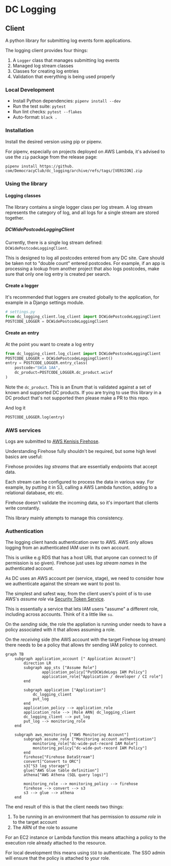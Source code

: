 # DC Logging

## Client
A python library for submitting log events form applications.

The logging client provides four things:

1. A `Logger` class that manages submitting log events
2. Managed log stream classes
3. Classes for creating log entries
4. Validation that everything is being used properly

### Local Development
* Install Python dependencies: `pipenv install --dev`
* Run the test suite: `pytest`
* Run lint checks: `pytest --flakes`
* Auto-format: `black .`

### Installation

Install the desired version using pip or pipenv.

For pipenv, especially on projects deployed on AWS Lambda, it's advised to use
the `zip` package from the release page:

`pipenv install https://github.
com/DemocracyClub/dc_logging/archive/refs/tags/[VERSION].zip`


### Using the library

#### Logging classes

The library contains a single logger class per log stream. A log stream 
represents the category of log, and all logs for a single stream are stored 
together.

##### DCWidePostcodeLoggingClient
Currently, there is a single log stream defined: `DCWidePostcodeLoggingClient`.

This is designed to log all postcodes entered from any DC site. Care should 
be taken not to "double count" entered postcodes. For example, if an app is 
processing a lookup from another project that also logs postcodes, make sure 
that only one log entry is created per search.


#### Create a logger

It's recommended that loggers are  created globally to the application, for 
example in a Django settings module.

```python
# settings.py
from dc_logging_client.log_client import DCWidePostcodeLoggingClient
POSTCODE_LOGGER = DCWidePostcodeLoggingClient
```

#### Create an entry

At the point you want to create a log entry

```python
from dc_logging_client.log_client import DCWidePostcodeLoggingClient
POSTCODE_LOGGER = DCWidePostcodeLoggingClient()
entry = POSTCODE_LOGGER.entry_class(
    postcode="SW1A 1AA", 
    dc_product=POSTCODE_LOGGER.dc_product.wcivf
)
```

Note the `dc_product`. This is an Enum that is validated against a set of known
and supported DC products. If you are trying to use this library in a DC
product that's not supported then please make a PR to this repo.

And log it

````python
POSTCODE_LOGGER.log(entry)
````



### AWS services

Logs are submitted to [AWS Kenisis Firehose](https://aws.amazon.com/kinesis/data-firehose/).

Understanding Firehose fully shouldn't be required, but some high level 
basics are useful:

Firehose provides _log streams_ that are essentially endpoints that accept data.

Each stream can be configured to process the data in various way. For 
example, by putting it in S3, calling a AWS Lambda function, adding to a 
relational database, etc etc.

Firehose doesn't validate the incoming data, so it's important that clients 
write constantly.

This library mainly attempts to manage this consistency. 

### Authentication

The logging client hands authentication over to AWS. AWS only allows logging 
from an authenticated IAM user in its own account.

This is unlike e.g RDS that has a host URL that anyone can connect to (if 
permission is so given). Firehose just uses _log stream names_ in the 
authenticated account.

As DC uses an AWS account per (service, stage), we need to consider how we 
authenticate against the stream we want to post to.

The simplest and safest way, from the client users's point of is to use 
AWS's _assume role_ via 
[Security Token Service](https://docs.aws.amazon.com/STS/latest/APIReference/welcome.html).

This is essentially a service that lets IAM users "assume" a different role, 
including across accounts. Think of it a little like `su`.

On the _sending_ side, the role the appliation is running under needs to have 
a policy associated with it that allows assuming a role.

On the _receiving_ side (the AWS account with the target Firehose log stream)
there needs to be a policy that allows thr sending IAM policy to connect.


```mermaid
graph TB
    subgraph application_account [" Application Account"]
        direction LR
        subgraph app_sts ["Assume Role"]
                application_policy["PutDCWideLogs IAM Policy"]
                application_role["Application / developer / CI role"]
        end

        subgraph application ["Application"]
            dc_logging_client
            put_log
        end
        application_policy --> application_role
        application_role --> |Role ARN| dc_logging_client
        dc_logging_client --> put_log
        put_log --> monitoring_role
    end

    subgraph aws_monitoring ["AWS Monitoring Account"]
        subgraph assume_role ["Monitoring account authentication"]
            monitoring_role["dc-wide-put-record IAM Role"]
            monitoring_policy["dc-wide-put-record IAM Policy"]
        end
        firehose["Firehose DataStream"]
        convert["Convert to ORC"]
        s3["S3 log storage"]
        glue["AWS Glue table definition"]
        athena["AWS Athena (SQL query logs)"]
        
        monitoring_role --> monitoring_policy --> firehose
        firehose --> convert --> s3
        s3 --> glue --> athena
    end
```

The end result of this is that the client needs two things:

1. To be running in an environment that has permission to _assume role_ in 
   to the target account
2. The ARN of the role to assume

For an EC2 instance or Lambda function this means attaching a policy to the 
execution role already attached to the resource.

For local development this means using `SSO` to authenticate. The SSO admin 
will ensure that the policy is attached to your role.


